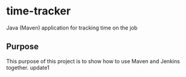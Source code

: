 # time-tracker
Java (Maven) application for tracking time on the job

## Purpose

This purpose of this project is to show how to use Maven and Jenkins together.
update1
